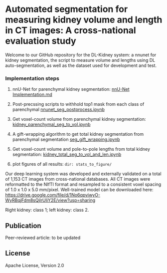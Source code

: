 # Automated segmentation for measuring kidney volume and length in CT images: A cross-national evaluation study

Welcome to our GitHub repository for the DL-Kidney system: a nnunet for kidney segmentation, the script to measure volume and lengths using DL auto-segmentation, as well as the dataset used for development and test.

### Implementation steps

1. nnU-Net for parenchymal kidney segmentation: [nnU-Net Implementation.md](documentation/Implementation_steps.md)

2. Post-precssing scripts to withhold top1 mask from each class of parenchymal [nnunet_seg_postprocess.ipynb](nnunet_seg_postprocess.ipynb)

3. Get voxel-count volume from parenchymal kidney segmentation: [kidney_parenchymal_seg_to_vol.ipynb](kidney_parenchymal_seg_to_vol.ipynb)

4. A gift-wrapping algorithm to get total kidney segmentation from parenchymal segmentation [seg_gift_wrapping.ipynb](seg_gift_wrapping.ipynb)

5. Get voxel-count volume and pole-to-pole lengths from total kidney segmentation: [kidney_total_seg_to_vol_and_len.ipynb](kidney_seg_to_vol_and_len.ipynb)

6. plot figures of all results: ```dir: stats_to_figure/ ```

Our deep learning system was developed and externally validated on a total of 1,153 CT images from cross-national databases. All CT images were reformatted to the NIfTI format and resampled to a consistent voxel spacing of 1.0 x 1.0 x 5.0 mm/pixel. Well-trained model can be downloaded here: https://drive.google.com/file/d/1No6qpviwyO-WyRBqjFdm8sQjlrUIiY2E/view?usp=sharing

Right kidney: class 1; left kidney: class 2.

## Publication

Peer-reviewed article: to be updated

## License

Apache License, Version 2.0
